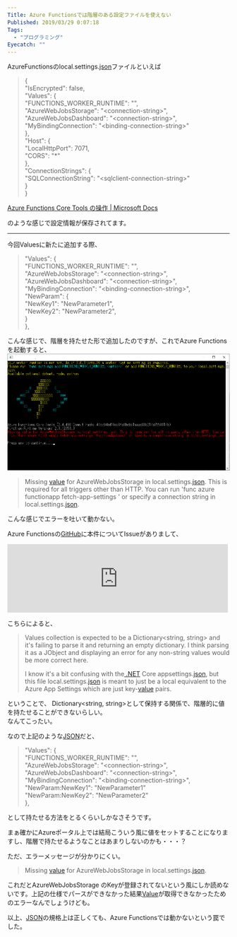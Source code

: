 ```yaml
---
Title: Azure Functionsでは階層のある設定ファイルを使えない
Published: 2019/03/29 0:07:18
Tags:
  - "プログラミング"
Eyecatch: ""
---
```

<p>AzureFunctionsのlocal.settings.<a class="keyword" href="http://d.hatena.ne.jp/keyword/json">json</a>ファイルといえば</p>

<blockquote><p>{<br/>
"IsEncrypted": false,<br/>
"Values": {<br/>
"FUNCTIONS_WORKER_RUNTIME": "<language worker>",<br/>
"AzureWebJobsStorage": "&lt;connection-string>",<br/>
"AzureWebJobsDashboard": "&lt;connection-string>",<br/>
"MyBindingConnection": "&lt;binding-connection-string>"<br/>
},<br/>
"Host": {<br/>
"LocalHttpPort": 7071,<br/>
"CORS": "*"<br/>
},<br/>
"ConnectionStrings": {<br/>
"SQLConnectionString": "&lt;sqlclient-connection-string>"<br/>
}<br/>
}</p></blockquote>

<p><a href="https://docs.microsoft.com/ja-jp/azure/azure-functions/functions-run-local">Azure Functions Core Tools &#x306E;&#x64CD;&#x4F5C; | Microsoft Docs</a></p>

<p>のような感じで設定情報が保存されてます。</p>

***

<p>今回Valuesに新たに追加する際、</p>

<blockquote><p>  "Values": {<br/>
"FUNCTIONS_WORKER_RUNTIME": "<language worker>",<br/>
"AzureWebJobsStorage": "&lt;connection-string>",<br/>
"AzureWebJobsDashboard": "&lt;connection-string>",<br/>
"MyBindingConnection": "&lt;binding-connection-string>",<br/>
"NewParam": {<br/>
"NewKey1": "NewParameter1",<br/>
"NewKey2": "NewParameter2",<br/>
}<br/>
},</p></blockquote>

<p>こんな感じで、階層を持たせた形で追加したのですが、これでAzure Functionsを起動すると、<br/>
<span itemscope itemtype="http://schema.org/Photograph"><img src="20190327231235.png" alt="f:id:Ovis:20190327231235p:plain" title="f:id:Ovis:20190327231235p:plain" class="hatena-fotolife" itemprop="image"></span></p>

<blockquote><p>Missing <a class="keyword" href="http://d.hatena.ne.jp/keyword/value">value</a> for AzureWebJobsStorage in local.settings.<a class="keyword" href="http://d.hatena.ne.jp/keyword/json">json</a>. This is required for all triggers other than HTTP. You can run 'func azure functionapp fetch-app-settings <functionAppName>' or specify a connection string in local.settings.<a class="keyword" href="http://d.hatena.ne.jp/keyword/json">json</a>.</p></blockquote>

<p>こんな感じでエラーを吐いて動かない。</p>

<p>Azure Functionsの<a class="keyword" href="http://d.hatena.ne.jp/keyword/GitHub">GitHub</a>に本件についてIssueがありまして、</p>

<p><iframe src="https://hatenablog-parts.com/embed?url=https%3A%2F%2Fgithub.com%2FAzure%2Fazure-functions-core-tools%2Fissues%2F223" title="Missing Value for AzureWebJobsStorage in local.settings.json - still errors out · Issue #223 · Azure/azure-functions-core-tools" class="embed-card embed-webcard" scrolling="no" frameborder="0" style="display: block; width: 100%; height: 155px; max-width: 500px; margin: 10px 0px;"></iframe></p>

<p>こちらによると、</p>

<blockquote><p>Values collection is expected to be a Dictionary&lt;string, string> and it's failing to parse it and returning an empty dictionary. I think parsing it as a JObject and displaying an error for any non-string values would be more correct here.</p>

<p>I know it's a bit confusing with the<a class="keyword" href="http://d.hatena.ne.jp/keyword/%20.NET"> .NET</a> Core appsettings.<a class="keyword" href="http://d.hatena.ne.jp/keyword/json">json</a>, but this file local.settings.<a class="keyword" href="http://d.hatena.ne.jp/keyword/json">json</a> is meant to just be a local equivalent to the Azure App Settings which are just key-<a class="keyword" href="http://d.hatena.ne.jp/keyword/value">value</a> pairs.</p></blockquote>

<p>ということで、 Dictionary&lt;string, string>として保持する関係で、階層的に値を持たせることができないらしい。<br/>
なんてこったい。</p>

<p>なので上記のような<a class="keyword" href="http://d.hatena.ne.jp/keyword/JSON">JSON</a>だと、</p>

<blockquote><p>  "Values": {<br/>
"FUNCTIONS_WORKER_RUNTIME": "<language worker>",<br/>
"AzureWebJobsStorage": "&lt;connection-string>",<br/>
"AzureWebJobsDashboard": "&lt;connection-string>",<br/>
"MyBindingConnection": "&lt;binding-connection-string>",<br/>
"NewParam:NewKey1": "NewParameter1"<br/>
"NewParam:NewKey2": "NewParameter2"<br/>
},</p></blockquote>

<p>として持たせる方法をとるくらいしかなさそうです。</p>

<p>まぁ確かにAzureポータル上では結局こういう風に値をセットすることになりますし、階層で持たせるようなことはあまりしないのかも・・・？</p>

<p>ただ、エラーメッセージが分かりにくい。</p>

<blockquote><p>Missing <a class="keyword" href="http://d.hatena.ne.jp/keyword/value">value</a> for AzureWebJobsStorage in local.settings.<a class="keyword" href="http://d.hatena.ne.jp/keyword/json">json</a>.</p></blockquote>

<p>これだとAzureWebJobsStorage のKeyが登録されてないという風にしか読めないです。上記の仕様でパースができなかった結果<a class="keyword" href="http://d.hatena.ne.jp/keyword/Value">Value</a>が取得できなかったためのエラーなんでしょうけども。</p>

<p>以上、<a class="keyword" href="http://d.hatena.ne.jp/keyword/JSON">JSON</a>の規格上は正しくても、Azure Functionsでは動かないという罠でした。</p>
